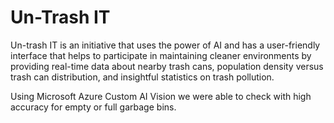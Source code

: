 # Un-Trash IT

Un-trash IT is an initiative that uses the power of AI and has a user-friendly interface that helps to participate in maintaining cleaner environments by providing real-time data about nearby trash cans, population density versus trash can distribution, and insightful statistics on trash pollution.

Using Microsoft Azure Custom AI Vision we were able to check with high accuracy for empty or full garbage bins.
